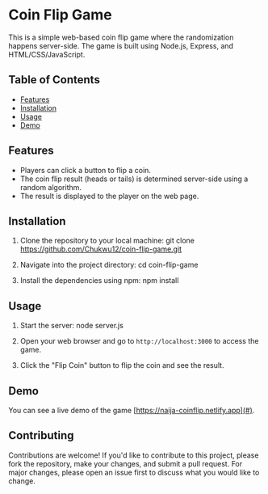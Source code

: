 # Coin Flip Game

This is a simple web-based coin flip game where the randomization happens server-side. The game is built using Node.js, Express, and HTML/CSS/JavaScript.

## Table of Contents

- [Features](#features)
- [Installation](#installation)
- [Usage](#usage)
- [Demo](#demo)


## Features

- Players can click a button to flip a coin.
- The coin flip result (heads or tails) is determined server-side using a random algorithm.
- The result is displayed to the player on the web page.

## Installation

1. Clone the repository to your local machine:
git clone https://github.com/Chukwu12/coin-flip-game.git


2. Navigate into the project directory:
cd coin-flip-game

3. Install the dependencies using npm: npm install

## Usage

1. Start the server: node server.js

2. Open your web browser and go to `http://localhost:3000` to access the game.

3. Click the "Flip Coin" button to flip the coin and see the result.

## Demo

You can see a live demo of the game [https://naija-coinflip.netlify.app](#).

## Contributing

Contributions are welcome! If you'd like to contribute to this project, please fork the repository, make your changes, and submit a pull request. For major changes, please open an issue first to discuss what you would like to change.



   



   


